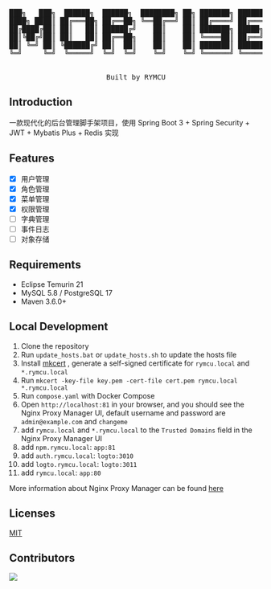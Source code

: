 <pre align="center">

███╗   ███╗  ██████╗  ██████╗  ████████╗ ██╗ ███████╗ ███████╗
████╗ ████║ ██╔═══██╗ ██╔══██╗ ╚══██╔══╝ ██║ ██╔════╝ ██╔════╝
██╔████╔██║ ██║   ██║ ██████╔╝    ██║    ██║ ███████╗ █████╗  
██║╚██╔╝██║ ██║   ██║ ██╔══██╗    ██║    ██║ ╚════██║ ██╔══╝  
██║ ╚═╝ ██║ ╚██████╔╝ ██║  ██║    ██║    ██║ ███████║ ███████╗
╚═╝     ╚═╝  ╚═════╝  ╚═╝  ╚═╝    ╚═╝    ╚═╝ ╚══════╝ ╚══════╝


Built by RYMCU
</pre>

## Introduction

一款现代化的后台管理脚手架项目，使用 Spring Boot 3 + Spring Security + JWT + Mybatis Plus + Redis 实现

## Features

- [x] 用户管理
- [x] 角色管理
- [x] 菜单管理
- [x] 权限管理
- [ ] 字典管理
- [ ] 事件日志
- [ ] 对象存储

## Requirements

- Eclipse Temurin 21
- MySQL 5.8 / PostgreSQL 17
- Maven 3.6.0+

## Local Development

1. Clone the repository
2. Run `update_hosts.bat` or `update_hosts.sh` to update the hosts file
3. Install [mkcert](https://github.com/FiloSottile/mkcert#installation) , generate a self-signed certificate for `rymcu.local` and `*.rymcu.local`
4. Run `mkcert -key-file key.pem -cert-file cert.pem rymcu.local *.rymcu.local`
5. Run `compose.yaml` with Docker Compose
6. Open `http://localhost:81` in your browser, and you should see the Nginx Proxy Manager UI, default username and password are `admin@example.com` and `changeme`
7. add `rymcu.local` and `*.rymcu.local` to the `Trusted Domains` field in the Nginx Proxy Manager UI
8. add `npm.rymcu.local`: `app:81`
9. add `auth.rymcu.local`: `logto:3010`
10. add `logto.rymcu.local`: `logto:3011`
11. add `rymcu.local`: `app:80`

More information about Nginx Proxy Manager can be found [here](https://nginxproxymanager.com/guide/)


## Licenses

[MIT](./LICENSE)


## Contributors
[![](https://contrib.rocks/image?repo=rymcu/mortise&max=1000)](https://github.com/rymcu/mortise/graphs/contributors)
